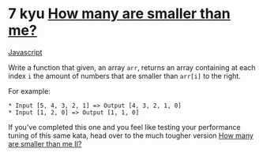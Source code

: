 # 7 kyu [How many are smaller than me?](https://www.codewars.com/kata/56a1c074f87bc2201200002e)

<!-- START LANGUAGE_LINKS -->

[Javascript](./javascript.js)

<!-- END LANGUAGE_LINKS -->

Write a function that given, an array ```arr```, returns an array containing at each index ```i``` the amount of numbers that are smaller than ```arr[i]``` to the right.

For example:

```
* Input [5, 4, 3, 2, 1] => Output [4, 3, 2, 1, 0]
* Input [1, 2, 0] => Output [1, 1, 0]
```

If you've completed this one and you feel like testing your performance tuning of this same kata, head over to the much tougher version <a href = 'http://www.codewars.com/kata/56a1c63f3bc6827e13000006'>How many are smaller than me II?</a>

